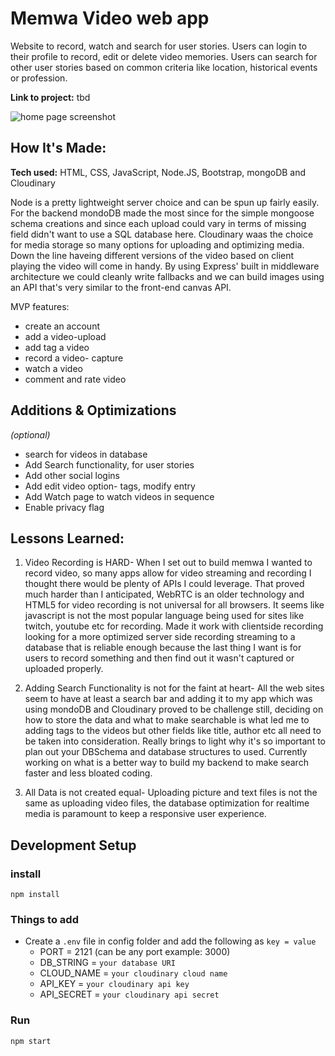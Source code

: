 # Memwa Video web app
Website to record, watch and search for user stories. Users can login to their profile to record, edit or delete video memories. Users can search for other user stories based on common criteria like location, historical events or profession.

**Link to project:** tbd

![home page screenshot](https://tinypic.host/images/2023/01/09/Screenshot-2023-01-08-at-10.12.17-PM.md.png)

## How It's Made:

**Tech used:** HTML, CSS, JavaScript, Node.JS, Bootstrap, mongoDB and Cloudinary

Node is a pretty lightweight server choice and can be spun up fairly easily. For the backend mondoDB made the most since for the simple mongoose schema creations and since each upload could vary in terms of missing field didn't want to use a SQL database here. Cloudinary waas the choice for media storage so many options for uploading and optimizing media. Down the line haveing different versions of the video based on client playing the video will come in handy. By using Express' built in middleware architecture we could cleanly write fallbacks and we can build images using an API that's very similar to the front-end canvas API. 

MVP features: 
- create an account
- add a video-upload
- add tag a video
- record a video- capture
- watch a video
- comment and rate video

## Additions & Optimizations
*(optional)*
- search for videos in database
- Add Search functionality, for user stories
- Add other social logins
- Add edit video option- tags, modify entry
- Add Watch page to watch videos in sequence
- Enable privacy flag

## Lessons Learned:

1. Video Recording is HARD- When I set out to build memwa I wanted to record video, so many apps allow for video streaming and recording I thought there would be plenty of APIs I could leverage. That proved much harder than I anticipated, WebRTC is an older technology and HTML5 for video recording is not universal for all browsers. It seems like javascript is not the most popular language being used for sites like twitch, youtube etc for recording. Made it work with clientside recording looking for a more optimized server side recording streaming to a database that is reliable enough because the last thing I want is for users to record something and then find out it wasn't captured or uploaded properly. 

2. Adding Search Functionality is not for the faint at heart- All the web sites seem to have at least a search bar and adding it to my app which was using mondoDB and Cloudinary proved to be challenge still, deciding on how to store the data and what to make searchable is what led me to adding tags to the videos but other fields like title, author etc all need to be taken into consideration. Really brings to light why it's so important to plan out your DBSchema and database structures to used. Currently working on what is a better way to build my backend to make search faster and less bloated coding. 

3. All Data is not created equal- Uploading picture and text files is not the same as uploading video files, the database optimization for realtime media is paramount to keep a responsive user experience. 


## Development Setup

### install
`npm install`

### Things to add
- Create a `.env` file in config folder and add the following as `key = value`
  - PORT = 2121 (can be any port example: 3000)
  - DB_STRING = `your database URI`
  - CLOUD_NAME = `your cloudinary cloud name`
  - API_KEY = `your cloudinary api key`
  - API_SECRET = `your cloudinary api secret`

### Run
`npm start`

